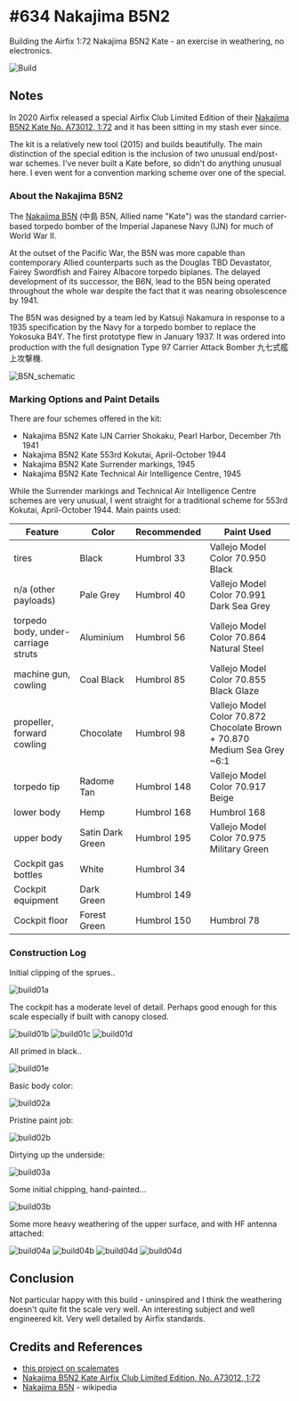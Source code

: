 # #634 Nakajima B5N2

Building the Airfix 1:72 Nakajima B5N2 Kate - an exercise in weathering, no electronics.

![Build](./assets/NakajimaB5N2_build.jpg?raw=true)

## Notes

In 2020 Airfix released a special Airfix Club Limited Edition of their [Nakajima B5N2 Kate No. A73012, 1:72](https://www.scalemates.com/kits/airfix-a73012-nakajima-b5n2-kate--1293106) and it has been sitting in my stash ever since.

The kit is a relatively new tool (2015) and builds beautifully. The main distinction of the special edition is the inclusion of two unusual end/post-war schemes. I've never built a Kate before, so didn't do anything unusual here. I even went for a convention marking scheme over one of the special.

### About the Nakajima B5N2

The [Nakajima B5N](https://en.wikipedia.org/wiki/Nakajima_B5N) (中島 B5N, Allied name "Kate") was the standard carrier-based torpedo bomber of the Imperial Japanese Navy (IJN) for much of World War II.

At the outset of the Pacific War, the B5N was more capable than contemporary Allied counterparts such as the Douglas TBD Devastator, Fairey Swordfish and Fairey Albacore torpedo biplanes.
The delayed development of its successor, the B6N, lead to the B5N being operated throughout the whole war despite the fact that it was nearing obsolescence by 1941.

The B5N was designed by a team led by Katsuji Nakamura in response to a 1935 specification by the Navy for a torpedo bomber to replace the Yokosuka B4Y.
The first prototype flew in January 1937.
It was  ordered into production with the full designation Type 97 Carrier Attack Bomber 九七式艦上攻撃機.

![B5N_schematic](./assets/B5N_schematic.jpg?raw=true)

### Marking Options and Paint Details

There are four schemes offered in the kit:

* Nakajima B5N2 Kate IJN Carrier Shokaku, Pearl Harbor, December 7th 1941
* Nakajima B5N2 Kate 553rd Kokutai, April-October 1944
* Nakajima B5N2 Kate Surrender markings, 1945
* Nakajima B5N2 Kate Technical Air Intelligence Centre, 1945

While the Surrender markings and Technical Air Intelligence Centre schemes are very unusual, I went straight for a traditional
scheme for 553rd Kokutai, April-October 1944. Main paints used:

| Feature                             | Color            | Recommended | Paint Used |
|-------------------------------------|------------------|-------------|------------|
| tires                               | Black            | Humbrol 33  | Vallejo Model Color 70.950 Black           |
| n/a (other payloads)                | Pale Grey        | Humbrol 40  | Vallejo Model Color 70.991 Dark Sea Grey   |
| torpedo body, under-carriage struts | Aluminium        | Humbrol 56  | Vallejo Model Color 70.864 Natural Steel   |
| machine gun, cowling                | Coal Black       | Humbrol 85  | Vallejo Model Color 70.855 Black Glaze     |
| propeller, forward cowling          | Chocolate        | Humbrol 98  | Vallejo Model Color 70.872 Chocolate Brown + 70.870 Medium Sea Grey ~6:1 |
| torpedo tip                         | Radome Tan       | Humbrol 148 | Vallejo Model Color 70.917 Beige           |
| lower body                          | Hemp             | Humbrol 168 | Humbrol 168                                |
| upper body                          | Satin Dark Green | Humbrol 195 | Vallejo Model Color 70.975 Military Green  |
| Cockpit gas bottles                 | White            | Humbrol 34  |   |
| Cockpit equipment                   | Dark Green       | Humbrol 149 |   |
| Cockpit floor                       | Forest Green     | Humbrol 150 | Humbrol 78  |

### Construction Log

Initial clipping of the sprues..

![build01a](./assets/build01a.jpg?raw=true)

The cockpit has a moderate level of detail. Perhaps good enough for this scale especially if built with canopy closed.

![build01b](./assets/build01b.jpg?raw=true)
![build01c](./assets/build01c.jpg?raw=true)
![build01d](./assets/build01d.jpg?raw=true)

All primed in black..

![build01e](./assets/build01e.jpg?raw=true)

Basic body color:

![build02a](./assets/build02a.jpg?raw=true)

Pristine paint job:

![build02b](./assets/build02b.jpg?raw=true)

Dirtying up the underside:

![build03a](./assets/build03a.jpg?raw=true)

Some initial chipping, hand-painted...

![build03b](./assets/build03b.jpg?raw=true)

Some more heavy weathering of the upper surface, and with HF antenna attached:

![build04a](./assets/build04a.jpg?raw=true)
![build04b](./assets/build04b.jpg?raw=true)
![build04d](./assets/build04d.jpg?raw=true)
![build04d](./assets/build04d.jpg?raw=true)

## Conclusion

Not particular happy with this build - uninspired and I think the weathering doesn't quite fit the scale very well.
An interesting subject and well engineered kit. Very well detailed by Airfix standards.

## Credits and References

* [this project on scalemates](https://www.scalemates.com/profiles/mate.php?id=74137&p=projects&project=124012)
* [Nakajima B5N2 Kate Airfix Club Limited Edition, No. A73012, 1:72](https://www.scalemates.com/kits/airfix-a73012-nakajima-b5n2-kate--1293106)
* [Nakajima B5N](https://en.wikipedia.org/wiki/Nakajima_B5N) - wikipedia
